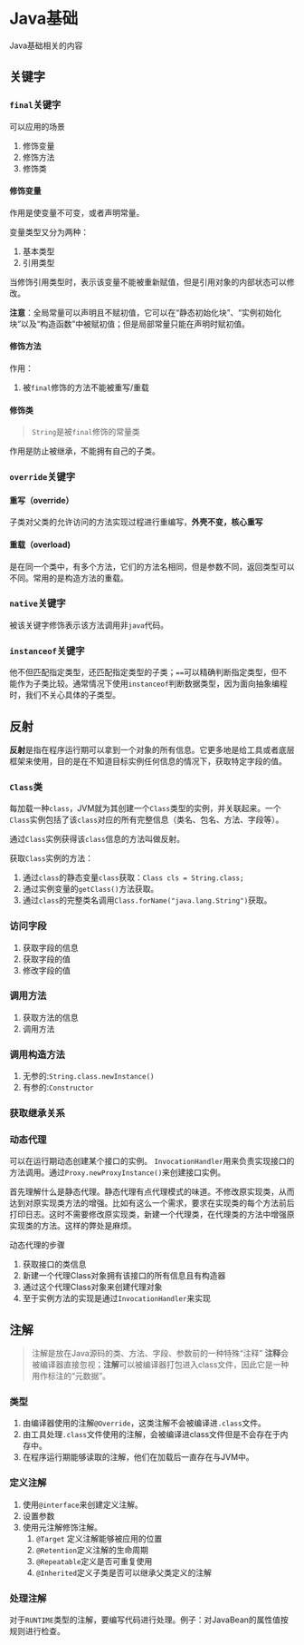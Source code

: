 # Java基础
Java基础相关的内容

## 关键字

### `final`关键字
可以应用的场景
1. 修饰变量
2. 修饰方法
3. 修饰类

#### 修饰变量
作用是使变量不可变，或者声明常量。

变量类型又分为两种：
1. 基本类型
2. 引用类型

当修饰引用类型时，表示该变量不能被重新赋值，但是引用对象的内部状态可以修改。

**注意**：全局常量可以声明且不赋初值，它可以在“静态初始化块”、“实例初始化块”以及“构造函数”中被赋初值；但是局部常量只能在声明时赋初值。


#### 修饰方法
作用：
1. 被`final`修饰的方法不能被重写/重载
#### 修饰类
> `String`是被`final`修饰的常量类

作用是防止被继承，不能拥有自己的子类。

### `override`关键字
#### 重写（override）
子类对父类的允许访问的方法实现过程进行重编写，**外壳不变，核心重写**

#### 重载（overload)
是在同一个类中，有多个方法，它们的方法名相同，但是参数不同，返回类型可以不同。常用的是构造方法的重载。

### `native`关键字
被该关键字修饰表示该方法调用非`java`代码。

### `instanceof`关键字
他不但匹配指定类型，还匹配指定类型的子类；`==`可以精确判断指定类型，但不能作为子类比较。通常情况下使用`instanceof`判断数据类型，因为面向抽象编程时，我们不关心具体的子类型。


## 反射
**反射**是指在程序运行期可以拿到一个对象的所有信息。它更多地是给工具或者底层框架来使用，目的是在不知道目标实例任何信息的情况下，获取特定字段的值。

### `Class`类
每加载一种`class`，JVM就为其创建一个`Class`类型的实例，并关联起来。一个`Class`实例包括了该`class`对应的所有完整信息（类名、包名、方法、字段等）。

通过`Class`实例获得该`class`信息的方法叫做反射。

获取`Class`实例的方法：
1. 通过`class`的静态变量`class`获取：`Class cls = String.class;`
2. 通过实例变量的`getClass()`方法获取。
3. 通过`class`的完整类名调用`Class.forName("java.lang.String")`获取。

### 访问字段
1. 获取字段的信息
2. 获取字段的值
3. 修改字段的值
### 调用方法
1. 获取方法的信息
2. 调用方法

### 调用构造方法
1. 无参的:`String.class.newInstance()`
2. 有参的:`Constructor`

### 获取继承关系

### 动态代理
可以在运行期动态创建某个接口的实例。
`InvocationHandler`用来负责实现接口的方法调用。通过`Proxy.newProxyInstance()`来创建接口实例。

首先理解什么是静态代理。静态代理有点代理模式的味道。不修改原实现类，从而达到对原实现类方法的增强。比如有这么一个需求，要求在实现类的每个方法前后打印日志。这时不需要修改原实现类，新建一个代理类，在代理类的方法中增强原实现类的方法。这样的弊处是麻烦。

动态代理的步骤
1. 获取接口的类信息
2. 新建一个代理Class对象拥有该接口的所有信息且有构造器
3. 通过这个代理Class对象来创建代理对象
4. 至于实例方法的实现是通过`InvocationHandler`来实现





## 注解
> 注解是放在Java源码的类、方法、字段、参数前的一种特殊“注释”
> **注释**会被编译器直接忽视；**注解**可以被编译器打包进入class文件，因此它是一种用作标注的“元数据”。

### 类型
1. 由编译器使用的注解`@Override`，这类注解不会被编译进`.class`文件。
2. 由工具处理`.class`文件使用的注解，会被编译进class文件但是不会存在于内存中。
3. 在程序运行期能够读取的注解，他们在加载后一直存在与JVM中。

### 定义注解
1. 使用`@interface`来创建定义注解。
2. 设置参数
3. 使用元注解修饰注解。
   1. `@Target` 定义注解能够被应用的位置
   2. `@Retention`定义注解的生命周期
   3. `@Repeatable`定义是否可重复使用
   4. `@Inherited`定义子类是否可以继承父类定义的注解
### 处理注解
对于`RUNTIME`类型的注解，要编写代码进行处理。例子：对JavaBean的属性值按规则进行检查。